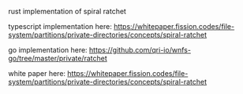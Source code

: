 rust implementation of spiral ratchet

typescript implementation here: 
 https://whitepaper.fission.codes/file-system/partitions/private-directories/concepts/spiral-ratchet

go implementation here:
https://github.com/qri-io/wnfs-go/tree/master/private/ratchet

white paper here:
https://whitepaper.fission.codes/file-system/partitions/private-directories/concepts/spiral-ratchet

